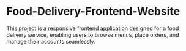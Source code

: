 # Food-Delivery-Frontend-Website
This project is a responsive frontend application designed for a food delivery service, enabling users to browse menus, place orders, and manage their accounts seamlessly.
